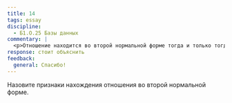 ```yaml
---
title: 14
tags: essay
discipline:
  - Б1.О.25 Базы данных
commentary: |
  <p>Отношение находится во второй нормальной форме тогда и только тогда, когда оно находится в первой нормальной форме и не содержит неполных функциональных зависимостей непервичных атрибутов от атрибутов первичного ключа.</p>
response: стоит объяснить
feedback:
  general: Cпасибо!
---
```


Назовите признаки нахождения отношения во второй нормальной форме.